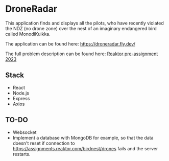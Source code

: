# DroneRadar

This application finds and displays all the pilots, who have recently violated the NDZ (no drone zone) over the nest of an imaginary endangered bird called MonodiKuikka.

The application can be found here: https://droneradar.fly.dev/

The full problem description can be found here: [Reaktor pre-assignment 2023](https://assignments.reaktor.com/birdnest/?_gl=1*7wlcxk*_ga*MTIyNDM3NjY1MS4xNjY3NzQ3MDU2*_ga_DX023XT0SX*MTY3MTUyMDc3MC40LjEuMTY3MTUyMDc3Ni41NC4wLjA.)

## Stack
- React
- Node.js
- Express
- Axios

## TO-DO 
- Websocket
- Implement a database with MongoDB for example, so that the data doesn't reset if connection to https://assignments.reaktor.com/birdnest/drones fails and the server restarts.
